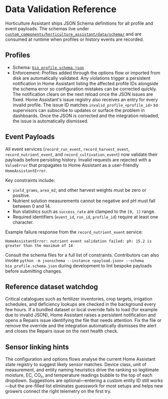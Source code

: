 # Data Validation Reference

Horticulture Assistant ships JSON Schema definitions for all profile and event payloads.
The schemas live under [`custom_components/horticulture_assistant/data/schema/`](../custom_components/horticulture_assistant/data/schema/)
and are consumed at runtime when profiles or history events are recorded.

## Profiles

* Schema: [`bio_profile.schema.json`](../custom_components/horticulture_assistant/data/schema/bio_profile.schema.json)
* Enforcement: Profiles added through the options flow or imported from disk are
automatically validated. Any violations trigger a persistent notification in Home Assistant
listing the affected profile IDs alongside the schema error so configuration mistakes can be
corrected quickly. The notification clears on the next reload once the JSON issues are fixed.
Home Assistant's issue registry also receives an entry for every invalid profile. The issue ID
matches `invalid_profile_<profile_id>` so supervisors can subscribe to updates or surface the
problem in dashboards. Once the JSON is corrected and the integration reloaded, the issue is
automatically dismissed.

## Event Payloads

All event services (`record_run_event`, `record_harvest_event`, `record_nutrient_event`,
and `record_cultivation_event`) now validate their payloads before persisting history.
Invalid requests are rejected with a `ValueError` that propagates to Home Assistant
as a user-friendly `HomeAssistantError`.

Key constraints include:

* `yield_grams`, `area_m2`, and other harvest weights must be zero or positive.
* Nutrient solution measurements cannot be negative and pH must fall between 0 and 14.
* Run statistics such as `success_rate` are clamped to the `[0, 1]` range.
* Required identifiers (`event_id`, `run_id`, `profile_id`) require at least one character.

Example failure response from the `record_nutrient_event` service:

```
HomeAssistantError: nutrient event validation failed: ph: 15.2 is greater than the maximum of 14
```

Consult the schema files for a full list of constraints. Contributors can also invoke
`python -m jsonschema --instance <payload.json> --schema bio_profile.schema.json` during
development to lint bespoke payloads before submitting changes.

## Reference dataset watchdog

Critical catalogues such as fertilizer inventories, crop targets, irrigation schedules,
and deficiency lookups are checked in the background every few hours. If a bundled dataset
or local override fails to load (for example due to invalid JSON), Home Assistant raises a
persistent notification and opens a Repairs issue identifying the file that needs attention.
Fix the file or remove the override and the integration automatically dismisses the alert and
closes the Repairs issue on the next health check.

## Sensor linking hints

The configuration and options flows analyse the current Home Assistant state registry to
suggest likely sensor matches. Device class, unit of measurement, and entity naming heuristics
drive the ranking so legitimate moisture, EC, CO₂, and temperature readings bubble to the top
of each dropdown. Suggestions are optional—entering a custom entity ID still works—but the
pre-filled list eliminates guesswork for most setups and helps new growers connect the right
telemetry on the first try.
